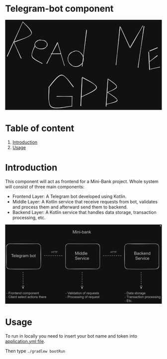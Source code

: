 # Telegram-bot component

![readme_logo.png](resources%2Freadme_logo.png)

# Table of content

1. [Introduction](#Introduction)
2. [Usage](#Usage)

# Introduction

This component will act as frontend for a Mini-Bank project. Whole system will consist of three main components:

* Frontend Layer: A Telegram bot developed using Kotlin.
* Middle Layer: A Kotlin service that receive requests from bot, validates and process them and afterward send them to backend.
* Backend Layer: A Kotlin service that handles data storage, transaction processing, etc.

![bot-info.png](resources%2Fbot-info.png)

# Usage

To run in locally you need to insert your bot name and token into [application.yml file](zolbot%2Fsrc%2Fmain%2Fresources%2Fapplication.yml).

Then type `./gradlew bootRun`